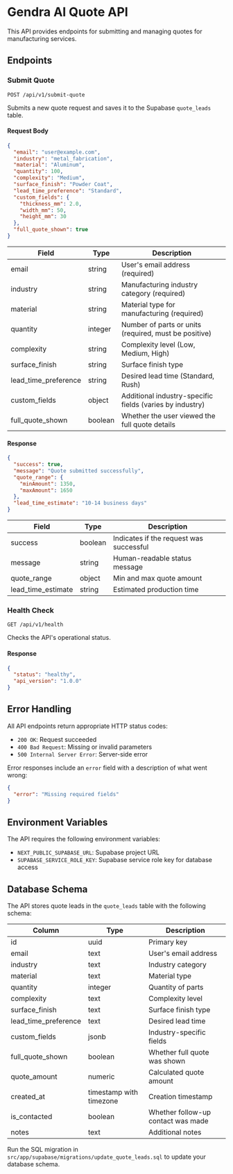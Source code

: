 # Gendra AI Quote API

This API provides endpoints for submitting and managing quotes for manufacturing services.

## Endpoints

### Submit Quote

`POST /api/v1/submit-quote`

Submits a new quote request and saves it to the Supabase `quote_leads` table.

#### Request Body

```json
{
  "email": "user@example.com",
  "industry": "metal_fabrication",
  "material": "Aluminum",
  "quantity": 100,
  "complexity": "Medium",
  "surface_finish": "Powder Coat",
  "lead_time_preference": "Standard",
  "custom_fields": {
    "thickness_mm": 2.0,
    "width_mm": 50,
    "height_mm": 30
  },
  "full_quote_shown": true
}
```

| Field                | Type    | Description                                                |
|----------------------|---------|------------------------------------------------------------|
| email                | string  | User's email address (required)                            |
| industry             | string  | Manufacturing industry category (required)                 |
| material             | string  | Material type for manufacturing (required)                 |
| quantity             | integer | Number of parts or units (required, must be positive)      |
| complexity           | string  | Complexity level (Low, Medium, High)                       |
| surface_finish       | string  | Surface finish type                                        |
| lead_time_preference | string  | Desired lead time (Standard, Rush)                         |
| custom_fields        | object  | Additional industry-specific fields (varies by industry)   |
| full_quote_shown     | boolean | Whether the user viewed the full quote details             |

#### Response

```json
{
  "success": true,
  "message": "Quote submitted successfully",
  "quote_range": {
    "minAmount": 1350,
    "maxAmount": 1650
  },
  "lead_time_estimate": "10-14 business days"
}
```

| Field              | Type    | Description                                 |
|--------------------|---------|---------------------------------------------|
| success            | boolean | Indicates if the request was successful     |
| message            | string  | Human-readable status message               |
| quote_range        | object  | Min and max quote amount                    |
| lead_time_estimate | string  | Estimated production time                   |

### Health Check

`GET /api/v1/health`

Checks the API's operational status.

#### Response

```json
{
  "status": "healthy",
  "api_version": "1.0.0"
}
```

## Error Handling

All API endpoints return appropriate HTTP status codes:

- `200 OK`: Request succeeded
- `400 Bad Request`: Missing or invalid parameters
- `500 Internal Server Error`: Server-side error

Error responses include an `error` field with a description of what went wrong:

```json
{
  "error": "Missing required fields"
}
```

## Environment Variables

The API requires the following environment variables:

- `NEXT_PUBLIC_SUPABASE_URL`: Supabase project URL
- `SUPABASE_SERVICE_ROLE_KEY`: Supabase service role key for database access

## Database Schema

The API stores quote leads in the `quote_leads` table with the following schema:

| Column               | Type                    | Description                           |
|----------------------|-------------------------|---------------------------------------|
| id                   | uuid                    | Primary key                           |
| email                | text                    | User's email address                  |
| industry             | text                    | Industry category                     |
| material             | text                    | Material type                         |
| quantity             | integer                 | Quantity of parts                     |
| complexity           | text                    | Complexity level                      |
| surface_finish       | text                    | Surface finish type                   |
| lead_time_preference | text                    | Desired lead time                     |
| custom_fields        | jsonb                   | Industry-specific fields              |
| full_quote_shown     | boolean                 | Whether full quote was shown          |
| quote_amount         | numeric                 | Calculated quote amount               |
| created_at           | timestamp with timezone | Creation timestamp                    |
| is_contacted         | boolean                 | Whether follow-up contact was made    |
| notes                | text                    | Additional notes                      |

Run the SQL migration in `src/app/supabase/migrations/update_quote_leads.sql` to update your database schema. 